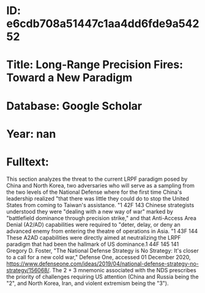 # ID: e6cdb708a51447c1aa4dd6fde9a54252
# Title: Long-Range Precision Fires: Toward a New Paradigm
# Database: Google Scholar
# Year: nan
# Fulltext:
This section analyzes the threat to the current LRPF paradigm posed by China and North Korea, two adversaries who will serve as a sampling from the two levels of the National Defense where for the first time China's leadership realized "that there was little they could do to stop the United States from coming to Taiwan's assistance.
"1 42F 143 Chinese strategists understood they were "dealing with a new way of war" marked by "battlefield dominance through precision strike," and that Anti-Access Area Denial (A2/AD) capabilities were required to "deter, delay, or deny an advanced enemy from entering the theatre of operations in Asia.
"1 43F 144 These A2AD capabilities were directly aimed at neutralizing the LRPF paradigm that had been the hallmark of US dominance.1 44F 145 141 Gregory D. Foster, "The National Defense Strategy is No Strategy: It's closer to a call for a new cold war," Defense One, accessed 01 December 2020, https://www.defenseone.com/ideas/2019/04/national-defense-strategy-no-strategy/156068/. The 2 + 3 mnemonic associated with the NDS prescribes the priority of challenges requiring US attention (China and Russia being the "2", and North Korea, Iran, and violent extremism being the "3").